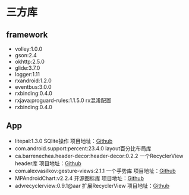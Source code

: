 
# 三方库
## framework
- volley:1.0.0
- gson:2.4
- okhttp:2.5.0
- glide:3.7.0
- logger:1.11
- rxandroid:1.2.0
- eventbus:3.0.0
- rxbinding:0.4.0
- rxjava:proguard-rules:1.1.5.0  rx混淆配置
- rxbinding:0.4.0


## App
- litepal:1.3.0  SQlite操作 项目地址：[Github](https://github.com/LitePalFramework/LitePal)
- com.android.support:percent:23.4.0 layout百分比布局库 
- ca.barrenechea.header-decor:header-decor:0.2.2 一个RecyclerView header库 项目地址：[Github](https://github.com/edubarr/header-decor)
- com.alexvasilkov:gesture-views:2.1.1 一个手势库 项目地址：[Github](https://github.com/alexvasilkov/GestureViews)
- MPAndroidChart:v2.2.4 开源图标库 项目地址：[Github](https://github.com/PhilJay/MPAndroidChart)
- advrecyclerview:0.9.1@aar 扩展RecyclerView 项目地址：[Github](https://github.com/h6ah4i/android-advancedrecyclerview)
